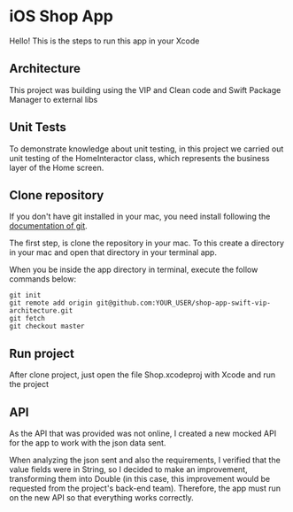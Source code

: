 # iOS Shop App

Hello! This is the steps to run this app in your Xcode

## Architecture

This project was building using the VIP and Clean code and Swift Package Manager to external libs

## Unit Tests

To demonstrate knowledge about unit testing, in this project we carried out unit testing of the HomeInteractor class, which represents the business layer of the Home screen.

## Clone repository

If you don't have git installed in your mac, you need install following the [documentation of git].

[documentation of git]:https://git-scm.com/download/mac

The first step, is clone the repository in your mac. To this create a directory in your mac and open that directory in your terminal app.

When you be inside the app directory in terminal, execute the follow commands below:


	git init
	git remote add origin git@github.com:YOUR_USER/shop-app-swift-vip-architecture.git
	git fetch
	git checkout master

## Run project

After clone project, just open the file Shop.xcodeproj with Xcode and run the project

## API

As the API that was provided was not online, I created a new mocked API for the app to work with the json data sent.

When analyzing the json sent and also the requirements, I verified that the value fields were in String, so I decided to make an improvement, transforming them into Double (in this case, this improvement would be requested from the project's back-end team). Therefore, the app must run on the new API so that everything works correctly.